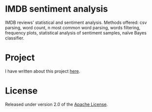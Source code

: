 # IMDB sentiment analysis
IMDB reviews' statistical and sentiment analysis. Methods offered: csv parsing, word count, n most common word parsing, words filtering, frequency plots, statistical analysis of sentiment samples, naïve Bayes classifier.

# Project
I have written about this project [here].

# License
Released under version 2.0 of the [Apache License].

[Apache license]: http://www.apache.org/licenses/LICENSE-2.0
[here]: https://medium.com/@ugo.bertello
